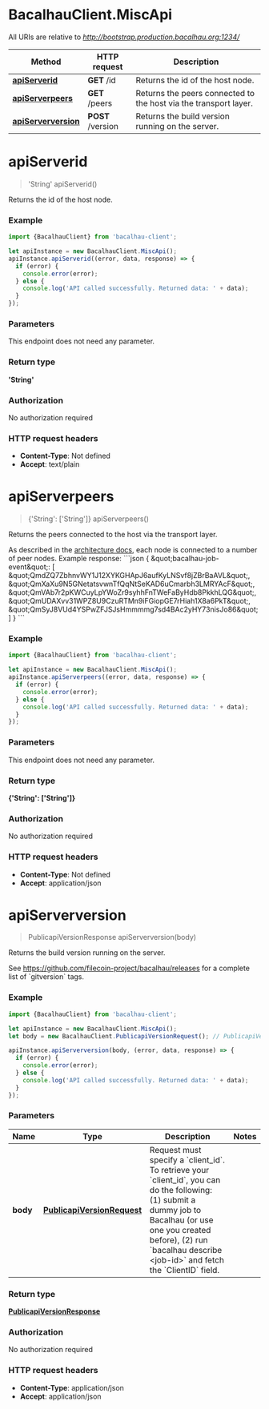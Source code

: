 # BacalhauClient.MiscApi

All URIs are relative to *http://bootstrap.production.bacalhau.org:1234/*

Method | HTTP request | Description
------------- | ------------- | -------------
[**apiServerid**](MiscApi.md#apiServerid) | **GET** /id | Returns the id of the host node.
[**apiServerpeers**](MiscApi.md#apiServerpeers) | **GET** /peers | Returns the peers connected to the host via the transport layer.
[**apiServerversion**](MiscApi.md#apiServerversion) | **POST** /version | Returns the build version running on the server.

<a name="apiServerid"></a>
# **apiServerid**
> &#x27;String&#x27; apiServerid()

Returns the id of the host node.

### Example
```javascript
import {BacalhauClient} from 'bacalhau-client';

let apiInstance = new BacalhauClient.MiscApi();
apiInstance.apiServerid((error, data, response) => {
  if (error) {
    console.error(error);
  } else {
    console.log('API called successfully. Returned data: ' + data);
  }
});
```

### Parameters
This endpoint does not need any parameter.

### Return type

**&#x27;String&#x27;**

### Authorization

No authorization required

### HTTP request headers

 - **Content-Type**: Not defined
 - **Accept**: text/plain

<a name="apiServerpeers"></a>
# **apiServerpeers**
> {&#x27;String&#x27;: [&#x27;String&#x27;]} apiServerpeers()

Returns the peers connected to the host via the transport layer.

As described in the [architecture docs](https://docs.bacalhau.org/about-bacalhau/architecture), each node is connected to a number of peer nodes.  Example response: &#x60;&#x60;&#x60;json {   \&quot;bacalhau-job-event\&quot;: [     \&quot;QmdZQ7ZbhnvWY1J12XYKGHApJ6aufKyLNSvf8jZBrBaAVL\&quot;,     \&quot;QmXaXu9N5GNetatsvwnTfQqNtSeKAD6uCmarbh3LMRYAcF\&quot;,     \&quot;QmVAb7r2pKWCuyLpYWoZr9syhhFnTWeFaByHdb8PkkhLQG\&quot;,     \&quot;QmUDAXvv31WPZ8U9CzuRTMn9iFGiopGE7rHiah1X8a6PkT\&quot;,     \&quot;QmSyJ8VUd4YSPwZFJSJsHmmmmg7sd4BAc2yHY73nisJo86\&quot;   ] } &#x60;&#x60;&#x60;

### Example
```javascript
import {BacalhauClient} from 'bacalhau-client';

let apiInstance = new BacalhauClient.MiscApi();
apiInstance.apiServerpeers((error, data, response) => {
  if (error) {
    console.error(error);
  } else {
    console.log('API called successfully. Returned data: ' + data);
  }
});
```

### Parameters
This endpoint does not need any parameter.

### Return type

**{&#x27;String&#x27;: [&#x27;String&#x27;]}**

### Authorization

No authorization required

### HTTP request headers

 - **Content-Type**: Not defined
 - **Accept**: application/json

<a name="apiServerversion"></a>
# **apiServerversion**
> PublicapiVersionResponse apiServerversion(body)

Returns the build version running on the server.

See https://github.com/filecoin-project/bacalhau/releases for a complete list of &#x60;gitversion&#x60; tags.

### Example
```javascript
import {BacalhauClient} from 'bacalhau-client';

let apiInstance = new BacalhauClient.MiscApi();
let body = new BacalhauClient.PublicapiVersionRequest(); // PublicapiVersionRequest | Request must specify a `client_id`. To retrieve your `client_id`, you can do the following: (1) submit a dummy job to Bacalhau (or use one you created before), (2) run `bacalhau describe <job-id>` and fetch the `ClientID` field.

apiInstance.apiServerversion(body, (error, data, response) => {
  if (error) {
    console.error(error);
  } else {
    console.log('API called successfully. Returned data: ' + data);
  }
});
```

### Parameters

Name | Type | Description  | Notes
------------- | ------------- | ------------- | -------------
 **body** | [**PublicapiVersionRequest**](PublicapiVersionRequest.md)| Request must specify a &#x60;client_id&#x60;. To retrieve your &#x60;client_id&#x60;, you can do the following: (1) submit a dummy job to Bacalhau (or use one you created before), (2) run &#x60;bacalhau describe &lt;job-id&gt;&#x60; and fetch the &#x60;ClientID&#x60; field. | 

### Return type

[**PublicapiVersionResponse**](PublicapiVersionResponse.md)

### Authorization

No authorization required

### HTTP request headers

 - **Content-Type**: application/json
 - **Accept**: application/json

